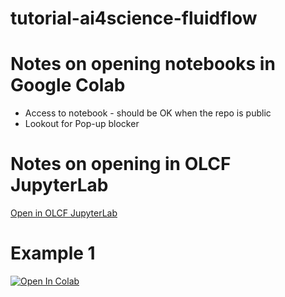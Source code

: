 # tutorial-ai4science-fluidflow

# Notes on opening notebooks in Google Colab

* Access to notebook - should be OK when the repo is public
* Lookout for Pop-up blocker

# Notes on opening in OLCF JupyterLab

[Open in OLCF JupyterLab](https://jupyter.olcf.ornl.gov/)

# Example 1

[![Open In Colab](https://colab.research.google.com/assets/colab-badge.svg)](https://colab.research.google.com/github/muralikrishnangm/tutorial-ai4science-fluidflow/blob/main/0_tanh.ipynb)
